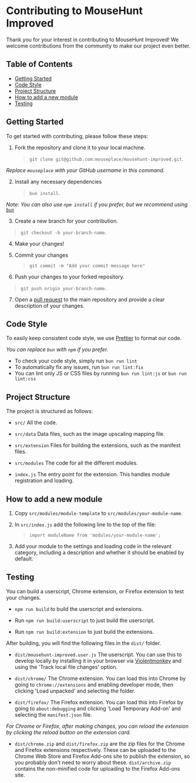 # Contributing to MouseHunt Improved

Thank you for your interest in contributing to MouseHunt Improved! We welcome contributions from the community to make our project even better.

## Table of Contents

- [Getting Started](#getting-started)
- [Code Style](#code-style)
- [Project Structure](#project-structure)
- [How to add a new module](#how-to-add-a-new-module)
- [Testing](#testing)

## Getting Started

To get started with contributing, please follow these steps:

1. Fork the repository and clone it to your local machine.
   > `git clone git@github.com:mouseplace/mousehunt-improved.git`.

_Replace `mouseplace` with your GitHub username in this command._

2. Install any necessary dependencies
   > `bun install`.

_Note: You can also use `npm install` if you prefer, but we recommend using [`bun`](https://bun.sh/)_

3. Create a new branch for your contribution.

> `git checkout -b your-branch-name`.

4. Make your changes!

5. Commit your changes

   > `git commit -m "Add your commit message here"`

6. Push your changes to your forked repository.

> `git push origin your-branch-name`.

7. Open a [pull request](https://github.com/mouseplace/mousehunt-improved/pulls) to the main repository and provide a clear description of your changes.

## Code Style

To easily keep consistent code style, we use [Prettier](https://prettier.io/) to format our code.

_You can replace `bun` with `npm` if you prefer._

- To check your code style, simply run `bun run lint`
- To automatically fix any issues, run `bun run lint:fix`
- You can lint only JS or CSS files by running `bun run lint:js` or `bun run lint:css`

## Project Structure

The project is structured as follows:

- `src/` All the code.
- `src/data` Data files, such as the image upscaling mapping file.
- `src/extension` Files for building the extensions, such as the manifest files.
- `src/modules` The code for all the different modules.

- `index.js` The entry point for the extension. This handles module registration and loading.

## How to add a new module

1. Copy `src/modules/module-template` to `src/modules/your-module-name`.
2. In `src/index.js` add the following line to the top of the file:

   > `import moduleName from 'modules/your-module-name';`

3. Add your module to the settings and loading code in the relevant category, including a description and whether it should be enabled by default.

## Testing

You can build a userscript, Chrome extension, or Firefox extension to test your changes.

- `npm run build` to build the userscript and extensions.

- Run `npm run build:userscript` to just build the userscript.

- Run `npm run build:extension` to just build the extensions.

After building, you will find the following files in the `dist/` folder.

- `dist/mousehunt-improved.user.js` The userscript. You can use this to develop locally by installing it in your browser via [Violentmonkey](https://violentmonkey.github.io/) and using the 'Track local file changes' option.

- `dist/chrome/` The Chrome extension. You can load this into Chrome by going to `chrome://extensions` and enabling developer mode, then clicking 'Load unpacked' and selecting the folder.

- `dist/firefox/` The Firefox extension. You can load this into Firefox by going to `about:debugging` and clicking 'Load Temporary Add-on' and selecting the `manifest.json` file.

_For Chrome or Firefox, after making changes, you can reload the extension by clicking the reload button on the extension card._

- `dist/chrome.zip` and `dist/firefox.zip` are the zip files for the Chrome and Firefox extensions respectively. These can be uploaded to the Chrome Web Store and Firefox Add-ons site to publish the extension, so you probably don't need to worry about these. `dist/archive.zip` contains the non-minified code for uploading to the Firefox Add-ons site.
